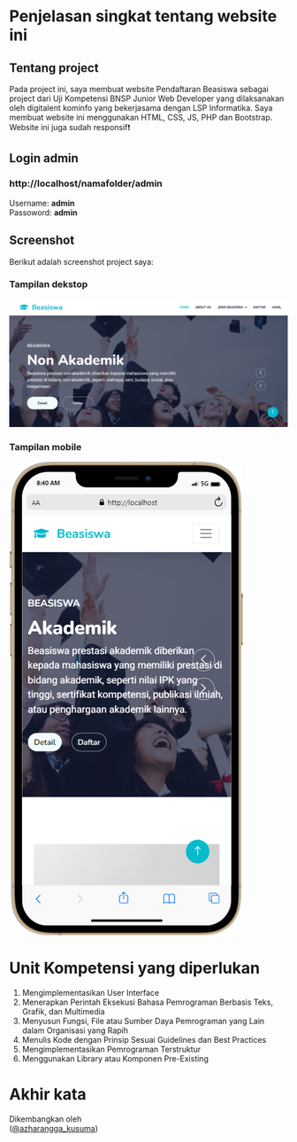 # Penjelasan singkat tentang website ini

## Tentang project
Pada project ini, saya membuat website Pendaftaran Beasiswa sebagai project dari Uji Kompetensi BNSP Junior Web Developer yang dilaksanakan oleh digitalent kominfo yang bekerjasama dengan LSP Informatika. Saya membuat website ini menggunakan HTML, CSS, JS, PHP dan Bootstrap. Website ini juga sudah responsif❗️

## Login admin<br>
### http://localhost/namafolder/admin<br>
Username: **admin**<br>
Passoword: **admin**<br>

## Screenshot
Berikut adalah screenshot project saya:

### Tampilan dekstop
![screenshot](screenshot/dekstop.png) 

### Tampilan mobile
![screenshot](screenshot/mobile.png)

# Unit Kompetensi yang diperlukan
1. Mengimplementasikan User Interface
2. Menerapkan Perintah Eksekusi Bahasa Pemrograman Berbasis Teks, Grafik, dan Multimedia
3. Menyusun Fungsi, File atau Sumber Daya Pemrograman yang Lain dalam Organisasi yang Rapih
4. Menulis Kode dengan Prinsip Sesuai Guidelines dan Best Practices
5. Mengimplementasikan Pemrograman Terstruktur
6. Menggunakan Library atau Komponen Pre-Existing

# Akhir kata
Dikembangkan oleh<br>
([@azharangga_kusuma](https://instagram.com/azharangga_kusuma))
